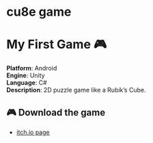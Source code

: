 # cu8e game

# My First Game 🎮  
**Platform**: Android  
**Engine**: Unity  
**Language**: C#  
**Description**: 2D puzzle game like a Rubik’s Cube.

## 🎮 Download the game  
- [itch.io page](https://dobjalo.itch.io/cu8e)


